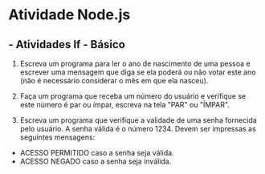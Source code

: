 # Atividade Node.js

## - Atividades If - Básico


1. Escreva um programa para ler o ano de nascimento de uma pessoa e escrever uma mensagem que diga se ela poderá ou não votar este ano (não é necessário considerar o mês em que ela nasceu).


2. Faça um programa que receba um número do usuário e verifique se este número é par ou ímpar, escreva na tela "PAR" ou "ÍMPAR".


3. Escreva um programa que verifique a validade de uma senha fornecida pelo usuário.
A senha válida é o número 1234.
  Devem ser impressas as seguintes mensagens:
- ACESSO PERMITIDO caso a senha seja válida.
- ACESSO NEGADO caso a senha seja inválida.
